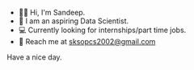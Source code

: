 * 🙋‍♂️ Hi, I'm Sandeep. <br>
* 🔢 I am an aspiring Data Scientist. <br>
* 💻 Currently looking for internships/part time jobs. <br>
* 🤙 Reach me at sksopcs2002@gmail.com <br>

Have a nice day.
